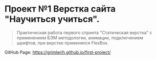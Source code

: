 # Проект №1 Верстка сайта "Научиться учиться".
>Практическая работа первого спринта "Статическая верстка"
с применением БЭМ методологии, анимации, подключением шрифтов, при верстке применялся FlexBox.

GitHub Page: https://grimlerih.github.io/first-project/
